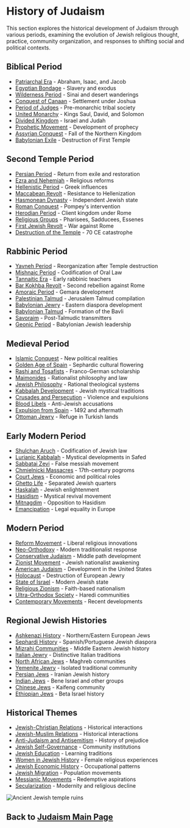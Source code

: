 # History of Judaism

This section explores the historical development of Judaism through various periods, examining the evolution of Jewish religious thought, practice, community organization, and responses to shifting social and political contexts.

## Biblical Period

- [Patriarchal Era](./patriarchal_era.md) - Abraham, Isaac, and Jacob
- [Egyptian Bondage](./egyptian_bondage.md) - Slavery and exodus
- [Wilderness Period](./wilderness_period.md) - Sinai and desert wanderings
- [Conquest of Canaan](./conquest_canaan.md) - Settlement under Joshua
- [Period of Judges](./period_judges.md) - Pre-monarchic tribal society
- [United Monarchy](./united_monarchy.md) - Kings Saul, David, and Solomon
- [Divided Kingdom](./divided_kingdom.md) - Israel and Judah
- [Prophetic Movement](./prophetic_movement.md) - Development of prophecy
- [Assyrian Conquest](./assyrian_conquest.md) - Fall of the Northern Kingdom
- [Babylonian Exile](./babylonian_exile.md) - Destruction of First Temple

## Second Temple Period

- [Persian Period](./persian_period.md) - Return from exile and restoration
- [Ezra and Nehemiah](./ezra_nehemiah.md) - Religious reforms
- [Hellenistic Period](./hellenistic_period.md) - Greek influences
- [Maccabean Revolt](./maccabean_revolt.md) - Resistance to Hellenization
- [Hasmonean Dynasty](./hasmonean_dynasty.md) - Independent Jewish state
- [Roman Conquest](./roman_conquest.md) - Pompey's intervention
- [Herodian Period](./herodian_period.md) - Client kingdom under Rome
- [Religious Groups](./second_temple_groups.md) - Pharisees, Sadducees, Essenes
- [First Jewish Revolt](./first_revolt.md) - War against Rome
- [Destruction of the Temple](./temple_destruction.md) - 70 CE catastrophe

## Rabbinic Period

- [Yavneh Period](./yavneh.md) - Reorganization after Temple destruction
- [Mishnaic Period](./mishnaic_period.md) - Codification of Oral Law
- [Tannaitic Era](./tannaitic_era.md) - Early rabbinic teachers
- [Bar Kokhba Revolt](./bar_kokhba.md) - Second rebellion against Rome
- [Amoraic Period](./amoraic_period.md) - Gemara development
- [Palestinian Talmud](./palestinian_talmud.md) - Jerusalem Talmud compilation
- [Babylonian Jewry](./babylonian_jewry.md) - Eastern diaspora development
- [Babylonian Talmud](./babylonian_talmud.md) - Formation of the Bavli
- [Savoraim](./savoraim.md) - Post-Talmudic transmitters
- [Geonic Period](./geonic_period.md) - Babylonian Jewish leadership

## Medieval Period

- [Islamic Conquest](./islamic_conquest.md) - New political realities
- [Golden Age of Spain](./spanish_golden_age.md) - Sephardic cultural flowering
- [Rashi and Tosafists](./rashi_tosafists.md) - Franco-German scholarship
- [Maimonides](./maimonides.md) - Rationalist philosophy and law
- [Jewish Philosophy](./medieval_philosophy.md) - Rational theological systems
- [Kabbalah Development](./kabbalah_development.md) - Jewish mystical traditions
- [Crusades and Persecution](./crusades_persecution.md) - Violence and expulsions
- [Blood Libels](./blood_libels.md) - Anti-Jewish accusations
- [Expulsion from Spain](./spanish_expulsion.md) - 1492 and aftermath
- [Ottoman Jewry](./ottoman_jewry.md) - Refuge in Turkish lands

## Early Modern Period

- [Shulchan Aruch](./shulchan_aruch.md) - Codification of Jewish law
- [Lurianic Kabbalah](./lurianic_kabbalah.md) - Mystical developments in Safed
- [Sabbatai Zevi](./sabbatai_zevi.md) - False messiah movement
- [Chmielnicki Massacres](./chmielnicki.md) - 17th-century pogroms
- [Court Jews](./court_jews.md) - Economic and political roles
- [Ghetto Life](./ghetto_life.md) - Separated Jewish quarters
- [Haskalah](./haskalah.md) - Jewish enlightenment
- [Hasidism](./hasidism.md) - Mystical revival movement
- [Mitnagdim](./mitnagdim.md) - Opposition to Hasidism
- [Emancipation](./emancipation.md) - Legal equality in Europe

## Modern Period

- [Reform Movement](./reform_movement.md) - Liberal religious innovations
- [Neo-Orthodoxy](./neo_orthodoxy.md) - Modern traditionalist response
- [Conservative Judaism](./conservative_movement.md) - Middle path development
- [Zionist Movement](./zionist_movement.md) - Jewish nationalist awakening
- [American Judaism](./american_judaism.md) - Development in the United States
- [Holocaust](./holocaust.md) - Destruction of European Jewry
- [State of Israel](./state_of_israel.md) - Modern Jewish state
- [Religious Zionism](./religious_zionism.md) - Faith-based nationalism
- [Ultra-Orthodox Society](./ultra_orthodox.md) - Haredi communities
- [Contemporary Movements](./contemporary_movements.md) - Recent developments

## Regional Jewish Histories

- [Ashkenazi History](./ashkenazi_history.md) - Northern/Eastern European Jews
- [Sephardi History](./sephardi_history.md) - Spanish/Portuguese Jewish diaspora
- [Mizrahi Communities](./mizrahi_communities.md) - Middle Eastern Jewish history
- [Italian Jewry](./italian_jewry.md) - Distinctive Italian traditions
- [North African Jews](./north_african_jews.md) - Maghreb communities
- [Yemenite Jewry](./yemenite_jewry.md) - Isolated traditional community
- [Persian Jews](./persian_jews.md) - Iranian Jewish history
- [Indian Jews](./indian_jews.md) - Bene Israel and other groups
- [Chinese Jews](./chinese_jews.md) - Kaifeng community
- [Ethiopian Jews](./ethiopian_jews.md) - Beta Israel history

## Historical Themes

- [Jewish-Christian Relations](./jewish_christian_relations.md) - Historical interactions
- [Jewish-Muslim Relations](./jewish_muslim_relations.md) - Historical interactions
- [Anti-Judaism and Antisemitism](./antisemitism.md) - History of prejudice
- [Jewish Self-Governance](./self_governance.md) - Community institutions
- [Jewish Education](./education_history.md) - Learning traditions
- [Women in Jewish History](./women_history.md) - Female religious experiences
- [Jewish Economic History](./economic_history.md) - Occupational patterns
- [Jewish Migration](./migration.md) - Population movements
- [Messianic Movements](./messianic_movements.md) - Redemptive aspirations
- [Secularization](./secularization.md) - Modernity and religious decline

![Ancient Jewish temple ruins](temple_ruins.jpg)

## Back to [Judaism Main Page](../README.md) 